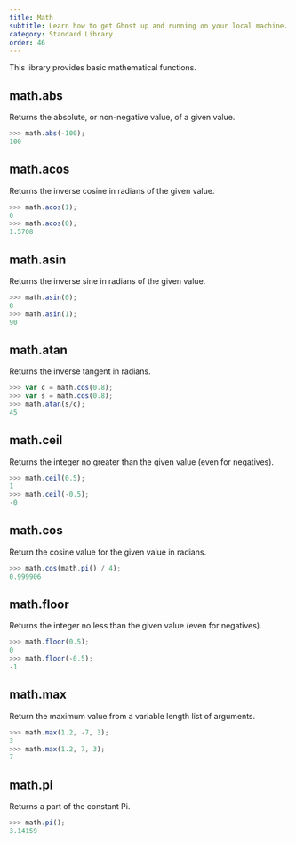 ```yaml
---
title: Math
subtitle: Learn how to get Ghost up and running on your local machine.
category: Standard Library
order: 46
---
```


This library provides basic mathematical functions.

## math.abs
Returns the absolute, or non-negative value, of a given value.

```javascript
>>> math.abs(-100);
100
```

## math.acos
Returns the inverse cosine in radians of the given value.

```javascript
>>> math.acos(1);
0
>>> math.acos(0);
1.5708
```

## math.asin
Returns the inverse sine in radians of the given value.

```javascript
>>> math.asin(0);
0
>>> math.asin(1);
90
```

## math.atan
Returns the inverse tangent in radians.

```javascript
>>> var c = math.cos(0.8);
>>> var s = math.cos(0.8);
>>> math.atan(s/c);
45
```

## math.ceil
Returns the integer no greater than the given value (even for negatives).

```javascript
>>> math.ceil(0.5);
1
>>> math.ceil(-0.5);
-0
```

## math.cos
Return the cosine value for the given value in radians.

```javascript
>>> math.cos(math.pi() / 4);
0.999906
```

## math.floor
Returns the integer no less than the given value (even for negatives).

```javascript
>>> math.floor(0.5);
0
>>> math.floor(-0.5);
-1
```

## math.max
Return the maximum value from a variable length list of arguments.

```javascript
>>> math.max(1.2, -7, 3);
3
>>> math.max(1.2, 7, 3);
7
```

## math.pi
Returns a part of the constant Pi.

```javascript
>>> math.pi();
3.14159
```